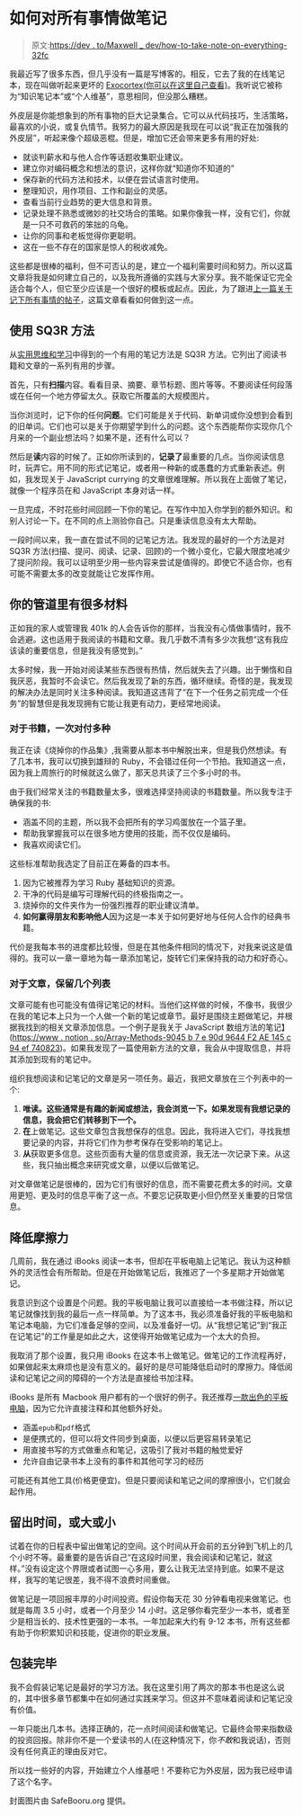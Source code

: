 # 如何对所有事情做笔记

> 原文:[https://dev . to/Maxwell _ dev/how-to-take-note-on-everything-32fc](https://dev.to/maxwell_dev/how-to-take-notes-on-everything-32fc)

我最近写了很多东西，但几乎没有一篇是写博客的。相反，它去了我的在线笔记本，现在叫做听起来更坏的 [Exocortex(你可以在这里自己查看)](https://www.notion.so/ExoCortex-6e3ae755edae4650a4d9ce190138f230)。我听说它被称为“知识笔记本”或“个人维基”，意思相同，但没那么糟糕。

外皮层是你能想象到的所有事物的巨大记录集合。它可以从代码技巧，生活策略，最喜欢的小说，或复仇情节。我努力的最大原因是我现在可以说“我正在加强我的外皮层”，听起来像个超级恶棍。但是，增加它还会带来更多有用的好处:

*   就谈判薪水和与他人合作等话题收集职业建议。
*   建立你对编码概念和想法的意识，这样你就“知道你不知道的”
*   保存新的代码方法和技术，以便在尝试语言时使用。
*   整理知识，用作项目、工作和副业的灵感。
*   查看当前行业趋势的更大信息和背景。
*   记录处理不熟悉或微妙的社交场合的策略。如果你像我一样，没有它们，你就是一只不可救药的笨拙的乌龟。
*   让你的同事和老板觉得你更聪明。
*   这在一些不存在的国家是惊人的税收减免。

这些都是很棒的福利，但不可否认的是，建立一个福利需要时间和努力。所以这篇文章将我是如何建立自己的，以及我所遵循的实践与大家分享。我不能保证它完全适合每个人，但它至少应该是一个很好的模板或起点。因此，为了跟进[上一篇关于记下所有事情的帖子](https://dev.to/maxwell_dev/takes-notes-on-everything-3io)，这篇文章看看如何做到这一点。

## [](#use-the-sq3r-method)使用 SQ3R 方法

从[实用思维和学习](https://www.amazon.com/Pragmatic-Thinking-Learning-Refactor-Programmers/dp/1934356050)中得到的一个有用的笔记方法是 SQ3R 方法。它列出了阅读书籍和文章的一系列有用的步骤。

首先，只有**扫描**内容。看看目录、摘要、章节标题、图片等等。不要阅读任何段落或在任何一个地方停留太久。获取它所覆盖的大规模图片。

当你浏览时，记下你的任何**问题**。它们可能是关于代码、新单词或你没想到会看到的旧单词。它们也可以是关于你期望学到什么的问题。这个东西能帮你实现你几个月来的一个副业想法吗？如果不是，还有什么可以？

然后是**读**内容的时候了。正如你所读到的，**记录了**最重要的几点。当你阅读信息时，玩弄它。用不同的形式记笔记，或者用一种新的或愚蠢的方式重新表述。例如，我发现关于 JavaScript currying 的文章很难理解。所以我在上面做了笔记，就像一个程序员在和 JavaScript 本身对话一样。

一旦完成，不时花些时间回顾一下你的笔记。在写作中加入你学到的额外知识。和别人讨论一下。在不同的点上测验你自己。只是重读信息没有太大帮助。

一段时间以来，我一直在尝试不同的记笔记方法。我发现的最好的一个方法是对 SQ3R 方法(扫描、提问、阅读、记录、回顾)的一个微小变化，它最大限度地减少了提问阶段。我可以证明至少用一些内容来尝试是值得的。即使它不适合你，也有可能不需要太多的改变就能让它发挥作用。

## [](#have-lots-of-material-in-your-pipeline)你的管道里有很多材料

正如我的家人或管理我 401k 的人会告诉你的那样，当我没有心情做事情时，我不会逃避。这也适用于我阅读的书籍和文章。我几乎数不清有多少次我想“这有我应该读的重要信息，但是我没有感觉到。”

太多时候，我一开始对阅读某些东西很有热情，然后就失去了兴趣。出于懒惰和自我厌恶，我暂时不会读它。然后我发现了新的东西，循环继续。奇怪的是，我发现的解决办法是同时关注多种阅读。我知道这违背了“在下一个任务之前完成一个任务”的智慧但是我发现拥有它能让我更有动力，更经常地阅读。

### [](#for-books-tackle-a-variety-at-once)对于书籍，一次对付多种

我正在读《烧掉你的作品集》,我需要从那本书中解脱出来，但是我仍然想读。有了几本书，我可以切换到雄辩的 Ruby，不会错过任何一个节拍。我知道这一点，因为我上周旅行的时候就这么做了，那天总共读了三个多小时的书。

由于我们经常关注的书籍数量太多，很难选择坚持阅读的书籍数量。所以我专注于确保我的书:

*   涵盖不同的主题，所以我不会把所有的学习鸡蛋放在一个篮子里。
*   帮助我掌握我可以在很多地方使用的技能，而不仅仅是编码。
*   我喜欢阅读它们。

这些标准帮助我选定了目前正在筹备的四本书。

1.  因为它被推荐为学习 Ruby 基础知识的资源。
2.  干净的代码是编写可理解代码的终极指南之一。
3.  烧掉你的文件夹作为一份强烈推荐的职业建议清单。
4.  **如何赢得朋友和影响他人**因为这是一本关于如何更好地与任何人合作的经典书籍。

代价是我每本书的进度都比较慢，但是在其他条件相同的情况下，对我来说这是值得的。我可以一章一章地为每一章添加笔记，旋转它们来保持我的动力和好奇心。

### [](#for-articles-keep-a-few-lists)对于文章，保留几个列表

文章可能有也可能没有值得记笔记的材料。当他们这样做的时候，不像书，我很少在我的笔记本上只为一个人做一个新的笔记或章节。最好是围绕主题做笔记，并根据我找到的相关文章添加信息。一个例子是我关于 JavaScript 数组方法的笔记】([https://www . notion . so/Array-Methods-9045 b 7 e 90d 9644 F2 AE 145 c 94 ef 740823](https://www.notion.so/Array-Methods-9045b7e90d9644f2ae145c94ef740823))。如果我发现了一篇使用新方法的文章，我会从中提取信息，并将其添加到现有的笔记中。

组织我想阅读和记笔记的文章是另一项任务。最近，我把文章放在三个列表中的一个:

1.  **唯读。这些通常是有趣的新闻或想法，我会浏览一下。如果发现有我想记录的信息，我会把它们转移到下一个。**
2.  **在**上做笔记。这些文章包含我想保存的信息。因此，我将进入它们，寻找我想要记录的内容，并将它们作为参考保存在受影响的笔记上。
3.  **从**获取更多信息。这些页面有大量的信息或资源，我无法一次记录下来。从这些，我只抽出概念来研究或文章，以便以后做笔记。

对文章做笔记是很棒的，因为它们有很好的信息，而不需要花费太多的时间。文章用更短、更及时的信息平衡了这一点。不要忘记获取更小但仍然至关重要的日常信息。

## [](#lower-the-friction)降低摩擦力

几周前，我在通过 iBooks 阅读一本书，但却在平板电脑上记笔记。我认为这种额外的灵活性会有所帮助。但是在开始做笔记后，我推迟了一个多星期才开始做笔记。

我意识到这个设置是个问题。我的平板电脑让我可以直接给一本书做注释，所以记笔记就像找到我的最后一点一样简单。为了这本书，我必须准备好我的平板电脑和笔记本电脑，为它们准备足够的空间，以及准备好一切。从“我想记笔记”到“我正在记笔记”的工作量是如此之大，这使得开始做笔记成为一个太大的负担。

我取消了那个设置，我只用 iBooks 在这本书上做笔记。做笔记的工作流程再好，如果做起来太麻烦也是没有意义的。最好的是尽可能降低启动时的摩擦力。降低阅读和记笔记之间的障碍的一个方法是直接给书加注释。

iBooks 是所有 Macbook 用户都有的一个很好的例子。我还推荐[一款出色的平板电脑](https://remarkable.com/)，因为它允许直接注释和其他额外好处。

*   涵盖`epub`和`pdf`格式
*   是便携式的，但可以将文件同步到桌面，以便以后更容易转录笔记
*   用直接书写的方式做重点和笔记，这吸引了我对书籍的触觉爱好
*   允许自由记录书本上没有的事件和其他可学习的经历

可能还有其他工具(价格更便宜)。但是只要阅读和笔记之间的摩擦很小，它们就会起作用。

## [](#set-aside-time-big-or-small)留出时间，或大或小

试着在你的日程表中留出做笔记的空间。这个时间从开会前的五分钟到飞机上的几个小时不等。最重要的是告诉自己“在这段时间里，我会阅读和记笔记，就这样。”没有设定这个界限或者试图一心多用，要么让我无法坚持到底。如果不是这样，我写的笔记很差，我不得不浪费时间重做。

做笔记是一项回报丰厚的小时间投资。假设你每天花 30 分钟看电视来做笔记。也就是每周 3.5 小时，或者一个月至少 14 小时。这足够你看完至少一本书，或者至少是相当长的、技术性更强的一本书。一年加起来大约有 9-12 本书，所有这些都有助于你积累知识和技能，促进你的职业发展。

## [](#wrapping-up)包装完毕

我不会假装记笔记是最好的学习方法。我在这里引用了两次的那本书也是这么说的，其中很多章节都集中在如何通过实践来学习。但这并不意味着阅读和记笔记没有价值。

一年只能出几本书。选择正确的，花一点时间阅读和做笔记。它最终会带来指数级的投资回报。除非你不是一个爱读书的人(在这种情况下，你*不敢*和我说话)，否则没有任何真正的理由反对它。

所以找一些好的内容，开始建立个人维基吧！不要称它为外皮层，因为我已经申请了这个名字。

封面图片由 SafeBooru.org 提供。